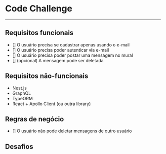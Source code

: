 # Code Challenge
------------------------

## Requisitos funcionais

- [] O usuário precisa se cadastrar apenas usando o e-mail
- [] O usuário precisa poder autenticar via e-mail
- [] O usuário precisa poder postar uma mensagem no mural
- [] (opcional) A mensagem pode ser deletada

## Requisitos não-funcionais

- Nest.js
- GraphQL
- TypeORM
- React + Apollo Client (ou outra library)

## Regras de negócio

- [] O usuário não pode deletar mensagens de outro usuário

## Desafios